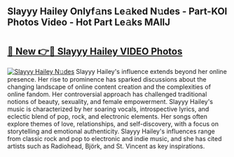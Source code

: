 ## Slayyy Hailey Onlyf𝚊ns Le𝚊ked N𝚞des - Part-KOI Photos Video - Hot Part Le𝚊ks MAllJ

# <h2><a href="http://ac13566.deff.icu/?id=Slayyy+Hailey">🔗 New 👉🔴 Slayyy Hailey VIDEO Photos</a></h2>

[![Slayyy Hailey N𝚞des](https://i.imgur.com/rIISA9y.gif)](http://ac13566.deff.icu/?id=Slayyy+Hailey)
Slayyy Hailey's influence extends beyond her online presence. Her rise to prominence has sparked discussions about the changing landscape of online content creation and the complexities of online fandom. Her controversial approach has challenged traditional notions of beauty, sexuality, and female empowerment. Slayyy Hailey's music is characterized by her soaring vocals, introspective lyrics, and eclectic blend of pop, rock, and electronic elements. Her songs often explore themes of love, relationships, and self-discovery, with a focus on storytelling and emotional authenticity. Slayyy Hailey's influences range from classic rock and pop to electronic and indie music, and she has cited artists such as Radiohead, Björk, and St. Vincent as key inspirations.

